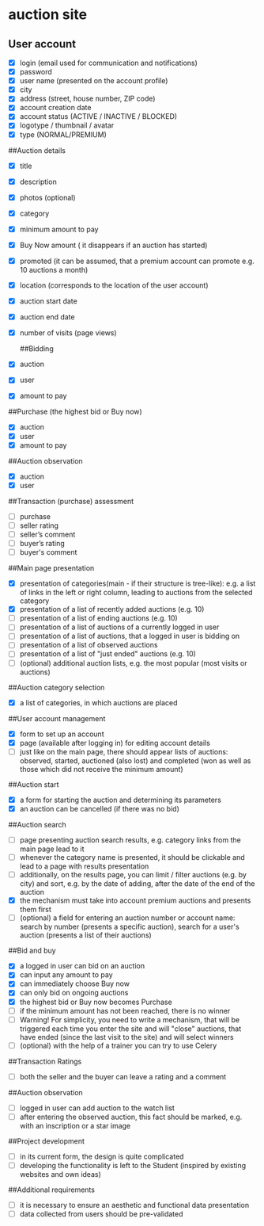# auction site

## User account
- [x] login (email used for communication and notifications)
- [x] password
- [x] user name (presented on the account profile)
- [x] city
- [x] address (street, house number, ZIP code)
- [x] account creation date
- [x] account status (ACTIVE / INACTIVE / BLOCKED)
- [x] logotype / thumbnail / avatar
- [x] type (NORMAL/PREMIUM)

##Auction details
- [x] title
- [x] description
- [x] photos (optional)
- [x] category
- [x] minimum amount to pay
- [x] Buy Now amount ( it disappears if an auction has started) 
- [x] promoted (it can be assumed, that a premium account can promote e.g. 10 auctions a month)
- [x] location (corresponds to the location of the user account)
- [x] auction start date
- [x] auction end date
- [x] number of visits (page views) 

  ##Bidding
- [x] auction
- [x] user
- [x] amount to pay

 ##Purchase (the highest bid or Buy now)
- [x] auction
- [x] user
- [x] amount to pay

 ##Auction observation
- [x] auction
- [x] user

##Transaction (purchase) assessment
- [ ] purchase
- [ ] seller rating
- [ ] seller’s comment
- [ ] buyer’s rating
- [ ] buyer's comment

##Main page presentation
- [x] presentation of categories(main - if their structure is tree-like): e.g. a list of links in the left or right column, leading to auctions from the selected category
- [x] presentation of a list of recently added auctions (e.g. 10)
- [ ] presentation of a list of ending auctions (e.g. 10)
- [ ] presentation of a list of auctions of a currently logged in user
- [ ] presentation of a list of auctions, that a logged in user is bidding on
- [ ] presentation of a list of observed auctions
- [ ] presentation of a list of "just ended" auctions (e.g. 10)
- [ ] (optional) additional auction lists, e.g. the most popular (most visits or auctions)

##Auction category selection
- [x] a list of categories, in which auctions are placed 

##User account management
- [x] form to set up an account
- [x] page (available after logging in) for editing account details
- [ ] just like on the main page, there should appear lists of auctions: observed, started, auctioned (also lost) and completed (won as well as those which did not receive the minimum amount)

##Auction start
- [x] a form for starting the auction and determining its parameters
- [x] an auction can be cancelled (if there was no bid)

##Auction search
- [ ] page presenting auction search results, e.g. category links from the main page lead to it
- [ ] whenever the category name is presented, it should be clickable and lead to a page with results presentation
- [ ] additionally, on the results page, you can limit / filter auctions (e.g. by city) and sort, e.g. by the date of adding, after the date of the end of the auction
- [x] the mechanism must take into account premium auctions and presents them first
- [ ] (optional) a field for entering an auction number or account name: search by number (presents a specific auction), search for a user's auction (presents a list of their auctions)

##Bid and buy
- [x] a logged in user can bid on an auction
- [x] can input any amount to pay
- [x] can immediately choose Buy now
- [x] can only bid on ongoing auctions
- [x] the highest bid or Buy now becomes Purchase
- [ ] if the minimum amount has not been reached, there is no winner
- [ ] Warning! For simplicity, you need to write a mechanism, that will be triggered each time you enter the site and will "close" auctions, that have ended (since the last visit to the site) and will select winners
- [ ] (optional) with the help of a trainer you can try to use Celery

##Transaction Ratings
- [ ] both the seller and the buyer can leave a rating and a comment

##Auction observation
- [ ] logged in user can add auction to the watch list
- [ ] after entering the observed auction, this fact should be marked, e.g. with an inscription or a star image

##Project development
- [ ] in its current form, the design is quite complicated
- [ ] developing the functionality is left to the Student (inspired by existing websites and own ideas)

##Additional requirements
- [ ] it is necessary to ensure an aesthetic and functional data presentation
- [ ] data collected from users should be pre-validated
